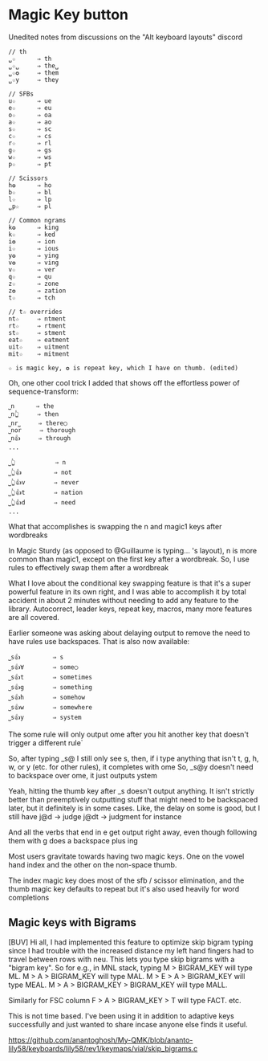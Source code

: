 # Magic Key button
Unedited notes from discussions on the "Alt keyboard layouts" discord 


    // th
    ␣☆      ⇒ th
    ␣☆␣     ⇒ the␣
    ␣☆✪     ⇒ them
    ␣☆y     ⇒ they

    // SFBs
    u☆      ⇒ ue
    e☆      ⇒ eu
    o☆      ⇒ oa
    a☆      ⇒ ao
    s☆      ⇒ sc
    c☆      ⇒ cs
    r☆      ⇒ rl
    g☆      ⇒ gs
    w☆      ⇒ ws
    p☆      ⇒ pt

    // Scissors
    h✪      ⇒ ho
    b☆      ⇒ bl
    l☆      ⇒ lp
    ␣p☆     ⇒ pl

    // Common ngrams
    k✪      ⇒ king
    k☆      ⇒ ked
    i✪      ⇒ ion
    i☆      ⇒ ious
    y✪      ⇒ ying
    v✪      ⇒ ving
    v☆      ⇒ ver
    q☆      ⇒ qu
    z☆      ⇒ zone
    z✪      ⇒ zation
    t☆      ⇒ tch

    // t☆ overrides
    nt☆     ⇒ ntment
    rt☆     ⇒ rtment
    st☆     ⇒ stment
    eat☆    ⇒ eatment
    uit☆    ⇒ uitment
    mit☆    ⇒ mitment

    ☆ is magic key, ✪ is repeat key, which I have on thumb. (edited)





Oh, one other cool trick I added that shows off the effortless power of sequence-transform:

    ⎵n      ⇒ the
    ⎵n👆     ⇒ then
    ⎵nr⎵     ⇒ there◯
    ⎵nor     ⇒ thorough
    ⎵n👍     ⇒ through
    ...

    ⎵👆           ⇒ n
    ⎵👆👍         ⇒ not
    ⎵👆👍v        ⇒ never
    ⎵👆👍t        ⇒ nation
    ⎵👆👍d        ⇒ need
    ...

What that accomplishes is swapping the n and magic1 keys after wordbreaks


In Magic Sturdy (as opposed to @Guillaume is typing... 's layout), n is more common than magic1, except on the first key after a wordbreak.
So, I use rules to effectively swap them after a wordbreak


What I love about the conditional key swapping feature is that it's a super powerful feature in its own right, and I was able to accomplish it by total accident in about 2 minutes without needing to add any feature to the library.
Autocorrect, leader keys, repeat key, macros, many more features are all covered.

Earlier someone was asking about delaying output to remove the need to have rules use backspaces. That is also now available:

    ⎵s👍         ⇒ s
    ⎵s👍∀        ⇒ some◯
    ⎵s👍t        ⇒ sometimes
    ⎵s👍g        ⇒ something
    ⎵s👍h        ⇒ somehow
    ⎵s👍w        ⇒ somewhere
    ⎵s👍y        ⇒ system


The some rule will only output ome after you hit another key that doesn't trigger a different rule`

So, after typing _s@ I still only see s, then, if i type anything that isn't t, g, h, w, or y (etc. for other rules), it completes with ome
So, _s@y doesn't need to backspace over ome, it just outputs ystem


Yeah, hitting the thumb key after _s doesn't output anything. It isn't strictly better than preemptively outputting stuff that might need to be backspaced later, but it definitely is in some cases. Like, the delay on some is good, but I still have 
    j@d -> judge
    j@dt -> judgment
    for instance

And all the verbs that end in e get output right away, even though following them with g does a backspace plus ing



Most users gravitate towards having two magic keys. One on the vowel hand index and the other on the non-space thumb.


The index magic key does most of the sfb / scissor elimination, and the thumb magic key defaults to repeat but it's also used heavily for word completions


## Magic keys with Bigrams

[BUV]
Hi all, I had implemented this feature to optimize skip bigram typing since I had trouble with the increased distance my left hand fingers had to travel between rows with neu. This lets you type skip bigrams with a "bigram key". So for e.g., in MNL stack, typing
    M > BIGRAM_KEY will type ML.
    M > A > BIGRAM_KEY will type MAL.
    M > E > A > BIGRAM_KEY will type MEAL.
    M > A > BIGRAM_KEY > BIGRAM_KEY will type MALL.

Similarly for FSC column
    F > A > BIGRAM_KEY > T will type FACT.
    etc.


This is not time based.
I've been using it in addition to adaptive keys successfully and just wanted to share incase anyone else finds it useful.

https://github.com/anantoghosh/My-QMK/blob/ananto-lily58/keyboards/lily58/rev1/keymaps/vial/skip_bigrams.c